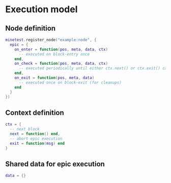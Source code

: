 
# Execution model

## Node definition

```lua
minetest.register_node("example:node", {
  epic = {
    on_enter = function(pos, meta, data, ctx)
      -- executed on block-entry once
    end,
    on_check = function(pos, meta, data, ctx)
      -- executed periodically until either ctx.next() or ctx.exit() called
    end,
    on_exit = function(pos, meta, data)
      -- executed once on block-exit (for cleanups)
    end
  }
})
```

## Context definition

```lua
ctx = {
  -- next block
  next = function() end,
  -- abort epic execution
  exit = function(msg) end
}
```

## Shared data for epic execution

```lua
data = {}
```
